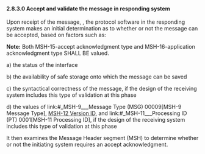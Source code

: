#### 2.8.3.0 Accept and validate the message in responding system

Upon receipt of the message, , the protocol software in the responding system makes an initial determination as to whether or not the message can be accepted, based on factors such as:

**Note:** Both MSH-15-accept acknowledgment type and MSH-16-application acknowledgment type SHALL BE valued.

a) the status of the interface

b) the availability of safe storage onto which the message can be saved

c) the syntactical correctness of the message, if the design of the receiving system includes this type of validation at this phase

d) the values of link:#_MSH-9___Message Type  (MSG)   00009[MSH-9 Message Type], [MSH-12 Version ID](#msh-12-version-id-vid-00012), and link:#_MSH-11___Processing ID  (PT)   0001[MSH-11 Processing ID], if the design of the receiving system includes this type of validation at this phase

It then examines the Message Header segment (MSH) to determine whether or not the initiating system requires an accept acknowledgment.
